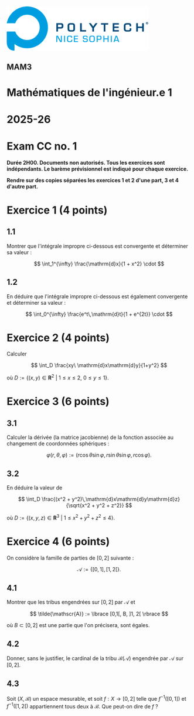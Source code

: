 ![PNS](https://raw.githubusercontent.com/pns-mam/mi1/master/logo-pns.png)

## MAM3

# Mathématiques de l'ingénieur.e 1
# 2025-26
# Exam CC no. 1

**Durée 2H00. Documents non autorisés. Tous les exercices sont indépendants.
Le barème prévisionnel est indiqué pour chaque exercice.**

**Rendre sur des copies séparées les exercices 1 et 2 d'une part, 3 et 4 d'autre part.** 

# Exercice 1 (4 points)

## 1.1

Montrer que l'intégrale impropre ci-dessous est convergente et déterminer sa valeur :

$$ \int_1^{\infty} \frac{\mathrm{d}x}{1 + x^2} \cdot $$

## 1.2

En déduire que l'intégrale impropre ci-dessous est également convergente et déterminer sa valeur :

$$ \int_0^{\infty} \frac{e^t\,\mathrm{d}t}{1 + e^{2t}} \cdot $$


# Exercice 2 (4 points)

Calculer

$$ \int_D \frac{xy\ \mathrm{d}x\mathrm{d}y}{1+y^2} $$

où $D := \lbrace (x,y) \in \mathbf{R}^2\ |\ 1 \leq x \leq 2,\ 0 \leq y \leq 1 \rbrace$.

# Exercice 3 (6 points)

## 3.1

Calculer la dérivée (la matrice jacobienne) de la fonction associée au changement de coordonnées sphériques : 

$$ \varphi(r,\theta,\varphi) := (r\cos\theta\sin\varphi, r\sin\theta\sin\varphi, r\cos\varphi). $$

## 3.2
En déduire la valeur de

$$ \int_D \frac{(x^2 + y^2)\,\mathrm{d}x\mathrm{d}y\mathrm{d}z}{\sqrt{x^2 + y^2 + z^2}} $$

où $D := \lbrace (x,y,z) \in \mathbf{R}^3\ |\ 1 \leq x^2+y^2+z^2 \leq 4 \rbrace$.

# Exercice 4 (6 points)

On considère la famille de parties de $[0, 2]$ suivante :

$$ \mathscr{A} := \lbrace [0, 1], [1, 2[ \rbrace. $$

## 4.1

Montrer que les tribus engendrées sur $[0, 2]$ par $\mathscr{A}$ et

$$ \tilde{\mathscr{A}} := \lbrace [0,1[, B, ]1, 2[ \rbrace $$

où $B \subset [0, 2]$ est une partie que l'on précisera, sont égales.

## 4.2

Donner, sans le justifier, le cardinal de la tribu $\mathscr{B}(\mathscr{A})$ engendrée par $\mathscr{A}$ sur $[0, 2]$.

## 4.3

Soit $(X,\mathscr{B})$ un espace mesurable, et soit $f : X \to [0,2]$ telle que $f^{-1}([0,1])$ et $f^{-1}([1,2[)$ appartiennent tous deux à $\mathscr{B}$. Que peut-on dire de $f$ ? 
